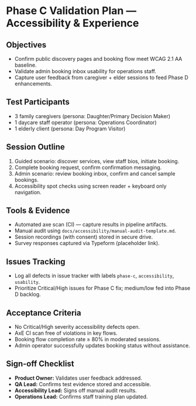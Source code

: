 # Phase C Validation Plan — Accessibility & Experience

## Objectives

- Confirm public discovery pages and booking flow meet WCAG 2.1 AA baseline.
- Validate admin booking inbox usability for operations staff.
- Capture user feedback from caregiver + elder sessions to feed Phase D enhancements.

## Test Participants

- 3 family caregivers (persona: Daughter/Primary Decision Maker)
- 1 daycare staff operator (persona: Operations Coordinator)
- 1 elderly client (persona: Day Program Visitor)

## Session Outline

1. Guided scenario: discover services, view staff bios, initiate booking.
2. Complete booking request, confirm confirmation messaging.
3. Admin scenario: review booking inbox, confirm and cancel sample bookings.
4. Accessibility spot checks using screen reader + keyboard only navigation.

## Tools & Evidence

- Automated axe scan (CI) — capture results in pipeline artifacts.
- Manual audit using `docs/accessibility/manual-audit-template.md`.
- Session recordings (with consent) stored in secure drive.
- Survey responses captured via Typeform (placeholder link).

## Issues Tracking

- Log all defects in issue tracker with labels `phase-c`, `accessibility`, `usability`.
- Prioritize Critical/High issues for Phase C fix; medium/low fed into Phase D backlog.

## Acceptance Criteria

- No Critical/High severity accessibility defects open.
- AxE CI scan free of violations in key flows.
- Booking flow completion rate ≥ 80% in moderated sessions.
- Admin operator successfully updates booking status without assistance.

## Sign-off Checklist

- **Product Owner:** Validates user feedback addressed.
- **QA Lead:** Confirms test evidence stored and accessible.
- **Accessibility Lead:** Signs off manual audit results.
- **Operations Lead:** Confirms staff training plan updated.
